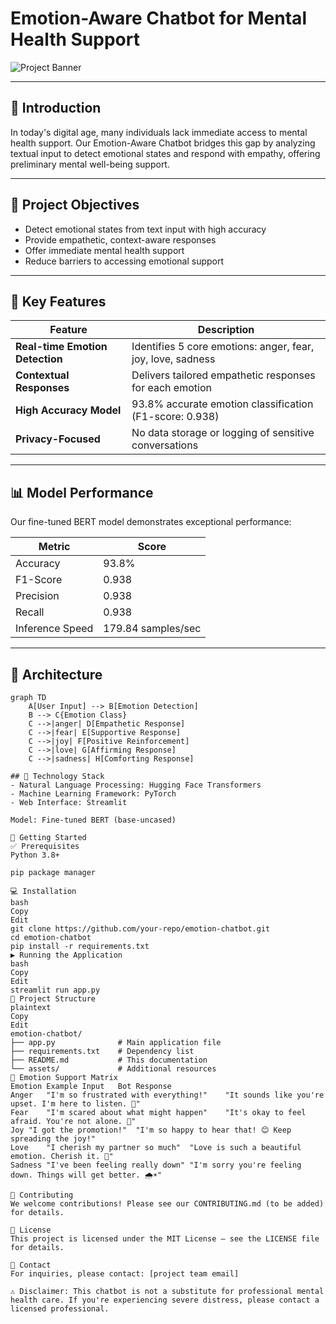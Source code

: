 # Emotion-Aware Chatbot for Mental Health Support

![Project Banner](https://via.placeholder.com/800x300?text=Emotion-Aware+Chatbot+for+Mental+Health+Support)

---

## 🌟 Introduction

In today's digital age, many individuals lack immediate access to mental health support. Our Emotion-Aware Chatbot bridges this gap by analyzing textual input to detect emotional states and respond with empathy, offering preliminary mental well-being support.

---

## 🎯 Project Objectives

- Detect emotional states from text input with high accuracy
- Provide empathetic, context-aware responses
- Offer immediate mental health support
- Reduce barriers to accessing emotional support

---

## 🚀 Key Features

| Feature                    | Description                                         |
|----------------------------|-----------------------------------------------------|
| **Real-time Emotion Detection** | Identifies 5 core emotions: anger, fear, joy, love, sadness |
| **Contextual Responses**    | Delivers tailored empathetic responses for each emotion |
| **High Accuracy Model**     | 93.8% accurate emotion classification (F1-score: 0.938) |
| **Privacy-Focused**         | No data storage or logging of sensitive conversations |

---

## 📊 Model Performance

Our fine-tuned BERT model demonstrates exceptional performance:

| Metric        | Score    |
|---------------|----------|
| Accuracy      | 93.8%    |
| F1-Score      | 0.938    |
| Precision     | 0.938    |
| Recall        | 0.938    |
| Inference Speed | 179.84 samples/sec |

---

## 🔧 Architecture

```mermaid
graph TD
    A[User Input] --> B[Emotion Detection]
    B --> C{Emotion Class}
    C -->|anger| D[Empathetic Response]
    C -->|fear| E[Supportive Response]
    C -->|joy| F[Positive Reinforcement]
    C -->|love| G[Affirming Response]
    C -->|sadness| H[Comforting Response]

## 🧰 Technology Stack
- Natural Language Processing: Hugging Face Transformers
- Machine Learning Framework: PyTorch
- Web Interface: Streamlit

Model: Fine-tuned BERT (base-uncased)

🏁 Getting Started
✅ Prerequisites
Python 3.8+

pip package manager

💻 Installation
bash
Copy
Edit
git clone https://github.com/your-repo/emotion-chatbot.git
cd emotion-chatbot
pip install -r requirements.txt
▶️ Running the Application
bash
Copy
Edit
streamlit run app.py
📂 Project Structure
plaintext
Copy
Edit
emotion-chatbot/
├── app.py              # Main application file
├── requirements.txt    # Dependency list
├── README.md           # This documentation
└── assets/             # Additional resources
🌈 Emotion Support Matrix
Emotion	Example Input	Bot Response
Anger	"I'm so frustrated with everything!"	"It sounds like you're upset. I'm here to listen. 🧘"
Fear	"I'm scared about what might happen"	"It's okay to feel afraid. You're not alone. 🤝"
Joy	"I got the promotion!"	"I'm so happy to hear that! 😊 Keep spreading the joy!"
Love	"I cherish my partner so much"	"Love is such a beautiful emotion. Cherish it. 💖"
Sadness	"I've been feeling really down"	"I'm sorry you're feeling down. Things will get better. 🌧️☀️"

🤝 Contributing
We welcome contributions! Please see our CONTRIBUTING.md (to be added) for details.

📜 License
This project is licensed under the MIT License – see the LICENSE file for details.

📧 Contact
For inquiries, please contact: [project team email]

⚠️ Disclaimer: This chatbot is not a substitute for professional mental health care. If you're experiencing severe distress, please contact a licensed professional.
